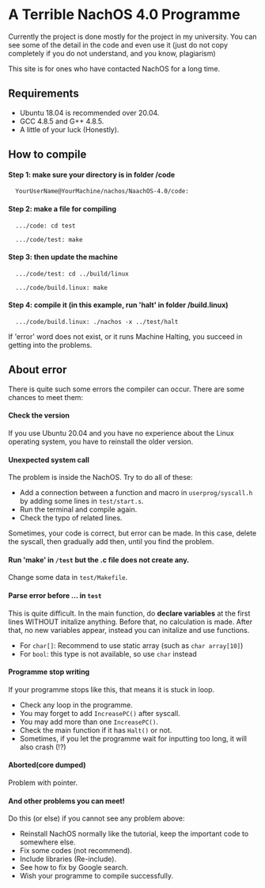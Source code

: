 
# A Terrible NachOS 4.0 Programme

Currently the project is done mostly for the project in my university.
You can see some of the detail in the code and even use it (just
do not copy completely if you do not understand, and you know, plagiarism)

This site is for ones who have contacted NachOS for a long time.



## Requirements

- Ubuntu 18.04 is recommended over 20.04.
- GCC 4.8.5 and G++ 4.8.5.
- A little of your luck (Honestly).
## How to compile

#### Step 1: make sure your directory is in folder /code

```http
  YourUserName@YourMachine/nachos/NaachOS-4.0/code:
```
#### Step 2: make a file for compiling

```http
  .../code: cd test
```

```http
  .../code/test: make
```
#### Step 3: then update the machine

```http
  .../code/test: cd ../build/linux
```

```http
  .../code/build.linux: make
```

#### Step 4: compile it (in this example, run 'halt' in folder /build.linux)

```http
  .../code/build.linux: ./nachos -x ../test/halt
```

If 'error' word does not exist, or it runs Machine Halting, you succeed in getting into the problems.
## About error

There is quite such some errors the compiler can occur.
There are some chances to meet them:

#### Check the version

If you use Ubuntu 20.04 and you have no experience about the
Linux operating system, you have to reinstall the older version.

#### Unexpected system call

The problem is inside the NachOS. Try to do all of these:

- Add a connection between a function and macro in `userprog/syscall.h` by adding some lines in `test/start.s`.
- Run the terminal and compile again.
- Check the typo of related lines.

Sometimes, your code is correct, but error can be made. In this
case, delete the syscall, then gradually add then, until you find the
problem.

#### Run 'make' in `/test` but the .c file does not create any.

Change some data in `test/Makefile`.

#### Parse error before ... in `test`

This is quite difficult. In the main function, do **declare variables**
at the first lines WITHOUT initalize anything. Before that, no calculation
is made. After that, no new variables appear, instead you can initalize and
use functions.

- For `char[]`: Recommend to use static array (such as `char array[10]`)
- For `bool`: this type is not available, so use `char` instead

#### Programme stop writing

If your programme stops like this, that means it is stuck in loop.

- Check any loop in the programme.
- You may forget to add `IncreasePC()` after syscall.
- You may add more than one `IncreasePC()`.
- Check the main function if it has `Halt()` or not.
- Sometimes, if you let the programme wait for inputting too long, it will also crash (!?)

#### Aborted(core dumped)

Problem with pointer.

#### And other problems you can meet!

Do this (or else) if you cannot see any problem above:

- Reinstall NachOS normally like the tutorial, keep the important code to somewhere else.
- Fix some codes (not recommend).
- Include libraries (Re-include).
- See how to fix by Google search.
- Wish your programme to compile successfully.
